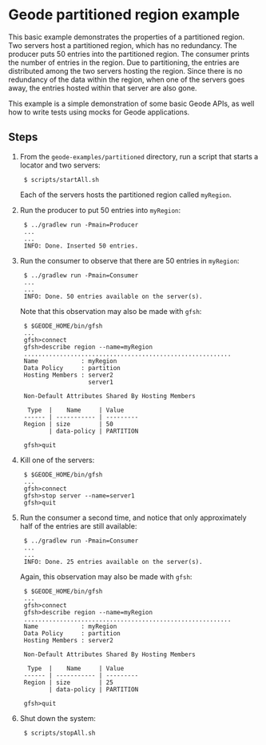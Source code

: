 # Geode partitioned region example

This basic example demonstrates the properties of a partitioned region. 
Two servers host a partitioned region, which has no redundancy.
The producer puts 50 entries into the partitioned region.
The consumer prints the number of entries in the region.
Due to partitioning,
the entries are distributed among the two servers hosting the region.
Since there is no redundancy of the data within the region,
when one of the servers goes away,
the entries hosted within that server are also gone.

This example is a simple demonstration of some basic Geode APIs,
as well how to write tests using mocks for Geode applications.

## Steps
1. From the ```geode-examples/partitioned``` directory,
run a script that starts a locator and two servers:

        $ scripts/startAll.sh

    Each of the servers hosts the partitioned region called ```myRegion```.

2. Run the producer to put 50 entries into ```myRegion```:

        $ ../gradlew run -Pmain=Producer
        ...
        ... 
        INFO: Done. Inserted 50 entries.

3. Run the consumer to observe that there are 50 entries in ```myRegion```:

        $ ../gradlew run -Pmain=Consumer
        ...
        ...
        INFO: Done. 50 entries available on the server(s).

    Note that this observation may also be made with ```gfsh```:
 
        $ $GEODE_HOME/bin/gfsh
        ...
        gfsh>connect
        gfsh>describe region --name=myRegion
        ..........................................................
        Name            : myRegion
        Data Policy     : partition
        Hosting Members : server2
                          server1

        Non-Default Attributes Shared By Hosting Members  

         Type  |    Name     | Value
        ------ | ----------- | ---------
        Region | size        | 50
               | data-policy | PARTITION

        gfsh>quit

4. Kill one of the servers:

        $ $GEODE_HOME/bin/gfsh
        ...
        gfsh>connect
        gfsh>stop server --name=server1
        gfsh>quit

5. Run the consumer a second time, and notice that only approximately half of
the entries are still available: 

        $ ../gradlew run -Pmain=Consumer
        ...
        ...
        INFO: Done. 25 entries available on the server(s).

    Again, this observation may also be made with ```gfsh```:

        $ $GEODE_HOME/bin/gfsh
        ...
        gfsh>connect
        gfsh>describe region --name=myRegion
        ..........................................................
        Name            : myRegion
        Data Policy     : partition
        Hosting Members : server2

        Non-Default Attributes Shared By Hosting Members  

         Type  |    Name     | Value
        ------ | ----------- | ---------
        Region | size        | 25
               | data-policy | PARTITION

        gfsh>quit

6. Shut down the system:

        $ scripts/stopAll.sh

